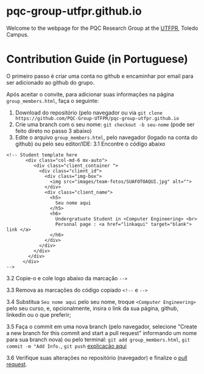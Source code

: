 # pqc-group-utfpr.github.io

Welcome to the webpage for the PQC Research Group at the [UTFPR](http://portal.utfpr.edu.br/campus/toledo), Toledo Campus.

# Contribution Guide (in Portuguese)

O primeiro passo é criar uma conta no github e encaminhar por email para ser adicionado ao github do grupo.

Após aceitar o convite, para adicionar suas informações na página `group_members.html`, faça o seguinte:
1. Download do repositório (pelo navegador ou via `git clone https://github.com/PQC-Group-UTFPR/pqc-group-utfpr.github.io`
2. Crie uma branch com o seu nome: `git checkout -b seu-nome` (pode ser feito direto no passo 3 abaixo)
3. Edite o arquivo `group_members.html`, pelo navegador (logado na conta do github) ou pelo seu editor/IDE:
3.1 Encontre o código abaixo
```
<!-- Student template here      
       <div class="col-md-6 mx-auto">
          <div class="client_container ">
            <div class="client_id">
              <div class="img-box">
                <img src="images/team-fotos/SUAFOTOAQUI.jpg" alt="">
              </div>
              <div class="client_name">
                <h5>
                  Seu nome aqui
                </h5>                  
                <h6>
                  Undergratuate Student in <Computer Engineering> <br>
                  Personal page : <a href="linkaqui" target="blank"> link </a>               
                </h6>
              </div>
            </div>
          </div>
        </div>
      </div>
-->
```
3.2 Copie-o e cole logo abaixo da marcação `-->`

3.3 Remova as marcações do código copiado `<!--` e `-->`

3.4 Substitua `Seu nome aqui` pelo seu nome, troque `<Computer Engineering>` pelo seu curso, e, opcionalmente, insira o link da sua página, github, linkedin ou o que preferir;

3.5 Faça o commit em uma nova branch (pelo navegador, selecione "Create a new branch for this commit and start a pull request" informando um nome para sua branch nova) ou pelo terminal: `git add group_members.html`, `git commit -m "Add Info.`, `git push` [explicação aqui](https://blog.betrybe.com/git/git-push/)

3.6 Verifique suas alterações no repositório (navegador) e finalize o [pull request](https://docs.github.com/pt/pull-requests/collaborating-with-pull-requests/proposing-changes-to-your-work-with-pull-requests/creating-a-pull-request).
